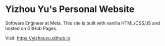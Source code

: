 # Yizhou Yu's Personal Website

Software Engineer at Meta. This site is built with vanilla HTML/CSS/JS and hosted on GitHub Pages.

Visit: https://yizhouyu.github.io

